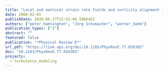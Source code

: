 ```yaml
---
title: "Local and nonlocal strain rate fields and vorticity alignment in turbulent flows"
date: 2008-02-01
publishDate: 2020-06-27T15:52:06.506645Z
authors: ["peter_hamlington", "Jörg Schumacher", "werner_dahm"]
publication_types: ["2"]
abstract: ""
featured: false
publication: "*Physical Review E*"
url_pdf: "https://link.aps.org/doi/10.1103/PhysRevE.77.026303"
doi: "10.1103/PhysRevE.77.026303"
projects:
  - turbulence_modeling
---
```


